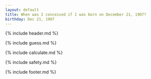 ```yaml
---
layout: default
title: When was I conceived if I was born on December 21, 1907?
birthday: Dec 21, 1907
---
```


{% include header.md %}

{% include guess.md %}

{% include calculate.md %}

{% include safety.md %}

{% include footer.md %}



